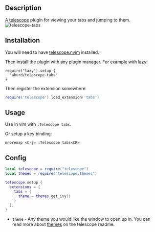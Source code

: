 ## Description

A [telescope](https://github.com/nvim-telescope/telescope.nvim) plugin for viewing your tabs and jumping to them.
![telescope-tabs](https://github.com/aburd/telescope-tabs/assets/6701630/830e59cf-264c-483f-a71f-6df80161b1d7)

## Installation

You will need to have [telescope.nvim](https://github.com/nvim-telescope/telescope.nvim) installed.

Then install the plugin with any plugin manager. For example with lazy:

```
require("lazy").setup {
  "aburd/telescope-tabs" 
}
```

Then register the extension somewhere:
```lua
require('telescope').load_extension('tabs')
```

## Usage

Use in vim with `:Telescope tabs`.

Or setup a key binding:

```vim
nnoremap <C-j> :Telescope tabs<CR>
```

## Config

```lua
local telescope = require("telescope")
local themes = require("telescope.themes")

telescope.setup {
  extensions = {
    tabs = {
      theme = themes.get_ivy()
    }
  },
}
```

- `theme` - Any theme you would like the window to open up in. You can read more about [themes](https://github.com/nvim-telescope/telescope.nvim?tab=readme-ov-file#themes) on the telescope readme.
